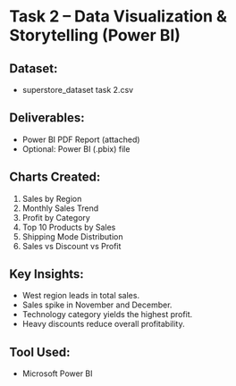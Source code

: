 # Task 2 – Data Visualization & Storytelling (Power BI)

## Dataset:
- superstore_dataset task 2.csv

## Deliverables:
- Power BI PDF Report (attached)
- Optional: Power BI (.pbix) file

## Charts Created:
1. Sales by Region
2. Monthly Sales Trend
3. Profit by Category
4. Top 10 Products by Sales
5. Shipping Mode Distribution
6. Sales vs Discount vs Profit

## Key Insights:
- West region leads in total sales.
- Sales spike in November and December.
- Technology category yields the highest profit.
- Heavy discounts reduce overall profitability.

## Tool Used:
- Microsoft Power BI

